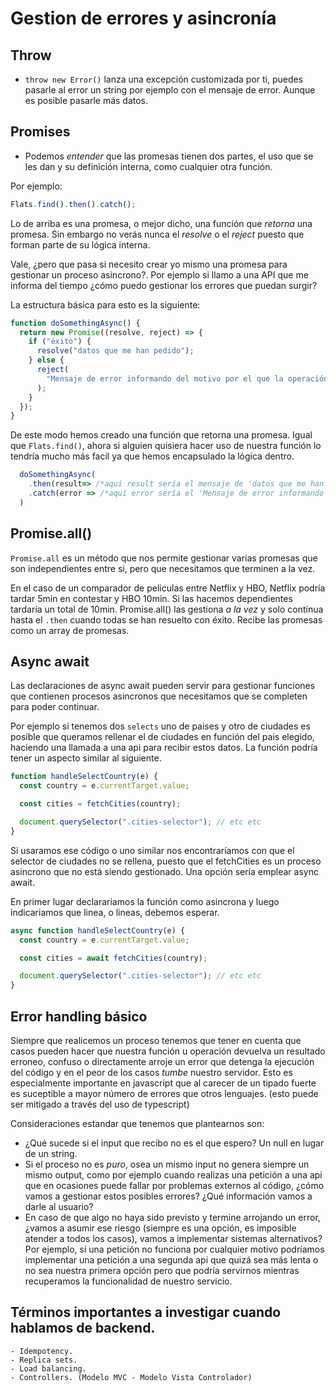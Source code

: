 # Gestion de errores y asincronía

## Throw

- `throw new Error()` lanza una excepción customizada por ti, puedes pasarle al error un string por ejemplo con el mensaje de error. Aunque es posible pasarle más datos.

## Promises

- Podemos _entender_ que las promesas tienen dos partes, el uso que se les dan y su definición interna, como cualquier otra función.

Por ejemplo:

```js
Flats.find().then().catch();
```

Lo de arriba es una promesa, o mejor dicho, una función que _retorna_ una promesa. Sin embargo no verás nunca el _resolve_ o el _reject_ puesto que forman parte de su lógica interna.

Vale, ¿pero que pasa si necesito crear yo mismo una promesa para gestionar un proceso asincrono?. Por ejemplo si llamo a una API que me informa del tiempo ¿cómo puedo gestionar los errores que puedan surgir?

La estructura básica para esto es la siguiente:

```js
function doSomethingAsync() {
  return new Promise((resolve, reject) => {
    if ("éxito") {
      resolve("datos que me han pedido");
    } else {
      reject(
        "Mensaje de error informando del motivo por el que la operación no ha podido ser completada"
      );
    }
  });
}
```

De este modo hemos creado una función que retorna una promesa. Igual que `Flats.find()`, ahora si alguien quisiera hacer uso de nuestra función lo tendría mucho más facil ya que hemos encapsulado la lógica dentro.

```js
  doSomethingAsync(
    .then(result=> /*aquí result sería el mensaje de 'datos que me han pedido' */)
    .catch(error => /*aquí error sería el 'Mensaje de error informando del motivo por el que la operación no ha podido ser completada'*/)
  )
```

## Promise.all()

`Promise.all` es un método que nos permite gestionar varias promesas que son independientes entre si, pero que necesitamos que terminen a la vez.

En el caso de un comparador de peliculas entre Netflix y HBO, Netflix podría tardar 5min en contestar y HBO 10min. Si las hacemos dependientes tardaría un total de 10min. Promise.all() las gestiona _a la vez_ y solo continua hasta el `.then` cuando todas se han resuelto con éxito. Recibe las promesas como un array de promesas.

## Async await

Las declaraciones de async await pueden servir para gestionar funciones que contienen procesos asincronos que necesitamos que se completen para poder continuar.

Por ejemplo si tenemos dos `selects` uno de paises y otro de ciudades es posible que queramos rellenar el de ciudades en función del pais elegido, haciendo una llamada a una api para recibir estos datos. La función podría tener un aspecto similar al siguiente.

```js
function handleSelectCountry(e) {
  const country = e.currentTarget.value;

  const cities = fetchCities(country);

  document.querySelector(".cities-selector"); // etc etc
}
```

Si usaramos ese código o uno similar nos encontraríamos con que el selector de ciudades no se rellena, puesto que el fetchCities es un proceso asincrono que no está siendo gestionado. Una opción sería emplear async await.

En primer lugar declarariamos la función como asincrona y luego indicariamos que linea, o lineas, debemos esperar.

```js
async function handleSelectCountry(e) {
  const country = e.currentTarget.value;

  const cities = await fetchCities(country);

  document.querySelector(".cities-selector"); // etc etc
}
```

## Error handling básico

Siempre que realicemos un proceso tenemos que tener en cuenta que casos pueden hacer que nuestra función u operación devuelva un resultado erroneo, confuso o directamente arroje un error que detenga la ejecución del código y en el peor de los casos _tumbe_ nuestro servidor. Esto es especialmente importante en javascript que al carecer de un tipado fuerte es suceptible a mayor número de errores que otros lenguajes. (esto puede ser mitigado a través del uso de typescript)

Consideraciones estandar que tenemos que plantearnos son:

- ¿Qué sucede si el input que recibo no es el que espero? Un null en lugar de un string.
- Si el proceso no es _puro_, osea un mismo input no genera siempre un mismo output, como por ejemplo cuando realizas una petición a una api que en ocasiones puede fallar por problemas externos al código, ¿cómo vamos a gestionar estos posibles errores? ¿Qué información vamos a darle al usuario?
- En caso de que algo no haya sido previsto y termine arrojando un error, ¿vamos a asumir ese riesgo (siempre es una opción, es imposible atender a todos los casos), vamos a implementar sistemas alternativos? Por ejemplo, si una petición no funciona por cualquier motivo podríamos implementar una petición a una segunda api que quizá sea más lenta o no sea nuestra primera opción pero que podría servirnos mientras recuperamos la funcionalidad de nuestro servicio.

## Términos importantes a investigar cuando hablamos de backend.

    - Idempotency.
    - Replica sets.
    - Load balancing.
    - Controllers. (Modelo MVC - Modelo Vista Controlador)
